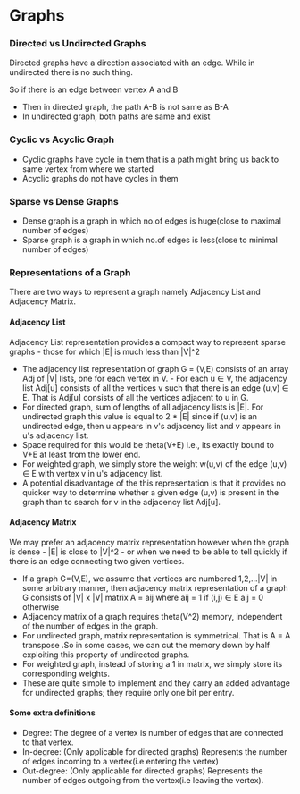 # Graphs


### Directed vs Undirected Graphs
Directed graphs have a direction associated with an edge. While in undirected there is no such thing. 

So if there is an edge between vertex A and B

- Then in directed graph, the path A-B is not same as B-A
- In undirected graph, both paths are same and exist

### Cyclic vs Acyclic Graph
- Cyclic graphs have cycle in them that is a path might bring us back to same vertex from where we started
- Acyclic graphs do not have cycles in them

### Sparse vs Dense Graphs
- Dense graph is a graph in which no.of edges is huge(close to maximal number of edges)
- Sparse graph is a graph in which no.of edges is less(close to minimal number of edges)

### Representations of a Graph

There are two ways to represent a graph namely Adjacency List and Adjacency Matrix.


#### Adjacency List
Adjacency List representation provides a compact way to represent sparse graphs - those for which |E| is much less than |V|^2

- The adjacency list representation of graph G = (V,E) consists of an array Adj of |V| lists, one for each vertex in V. - For each u ∈ V, the adjacency list Adj[u] consists of all the vertices v such that there is an edge (u,v) ∈ E. That is Adj[u] consists of all the vertices adjacent to u in G.
- For directed graph, sum of lengths of all adjacency lists is |E|. For undirected graph this value is equal to 2 * |E| since if (u,v) is an undirected edge, then u appears in v's adjacency list and v appears in u's adjacency list.
- Space required for this would be theta(V+E) i.e., its exactly bound to V+E at least from the lower end.
- For weighted graph, we simply store the weight w(u,v) of the edge (u,v) ∈ E with vertex v in u's adjacency list.
- A potential disadvantage of the this representation is that it provides no quicker way to determine whether a given edge (u,v) is present in the graph than to search for v in the adjacency list Adj[u].

#### Adjacency Matrix
We may prefer an adjacency matrix representation however when the graph is dense - |E| is close to |V|^2 - or when we need to be able to tell quickly if there is an edge connecting two given vertices.

- If a graph G=(V,E), we assume that vertices are numbered 1,2,...|V| in some arbitrary manner, then adjacency matrix representation of a graph G consists of |V| x |V| matrix A = aij
where
    aij = 1 if (i,j) ∈ E
    aij = 0 otherwise
- Adjacency matrix of a graph requires theta(V^2) memory, independent of the number of edges in the graph.
- For undirected graph, matrix representation is symmetrical. That is A = A transpose .So in some cases, we can cut the memory down by half exploiting this property of undirected graphs.
- For weighted graph, instead of storing a 1 in matrix, we simply store its corresponding weights.
- These are quite simple to implement and they carry an added advantage for undirected graphs; they require only one bit per entry.

#### Some extra definitions
- Degree: The degree of a vertex is number of edges that are connected to that vertex.
- In-degree: (Only applicable for directed graphs) Represents the number of edges incoming to a vertex(i.e entering the vertex)
- Out-degree: (Only applicable for directed graphs) Represents the number of edges outgoing from the vertex(i.e leaving the vertex).